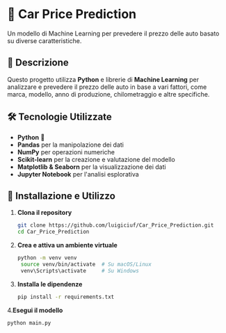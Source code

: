 # 🚗 Car Price Prediction

Un modello di Machine Learning per prevedere il prezzo delle auto basato su diverse caratteristiche.

## 📌 Descrizione

Questo progetto utilizza **Python** e librerie di **Machine Learning** per analizzare e prevedere il prezzo delle auto in base a vari fattori, come marca, modello, anno di produzione, chilometraggio e altre specifiche.

## 🛠 Tecnologie Utilizzate

- **Python** 🐍
- **Pandas** per la manipolazione dei dati
- **NumPy** per operazioni numeriche
- **Scikit-learn** per la creazione e valutazione del modello
- **Matplotlib & Seaborn** per la visualizzazione dei dati
- **Jupyter Notebook** per l'analisi esplorativa

## 🚀 Installazione e Utilizzo

1. **Clona il repository**
   ```bash
   git clone https://github.com/luigiciuf/Car_Price_Prediction.git
   cd Car_Price_Prediction
2. **Crea e attiva un ambiente virtuale**
   ```bash
   python -m venv venv
    source venv/bin/activate  # Su macOS/Linux
    venv\Scripts\activate     # Su Windows
3. **Installa le dipendenze**
   ```bash
   pip install -r requirements.txt
4.**Esegui il modello**
   ```bash
python main.py

